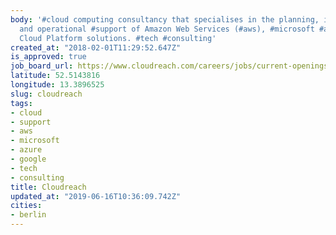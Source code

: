 ```yaml
---
body: '#cloud computing consultancy that specialises in the planning, implementation
  and operational #support of Amazon Web Services (#aws), #microsoft #azure and #google
  Cloud Platform solutions. #tech #consulting'
created_at: "2018-02-01T11:29:52.647Z"
is_approved: true
job_board_url: https://www.cloudreach.com/careers/jobs/current-openings/?gh_src=72uvka
latitude: 52.5143816
longitude: 13.3896525
slug: cloudreach
tags:
- cloud
- support
- aws
- microsoft
- azure
- google
- tech
- consulting
title: Cloudreach
updated_at: "2019-06-16T10:36:09.742Z"
cities:
- berlin
---
```

